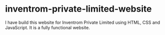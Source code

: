 # inventrom-private-limited-website
I have build this website for Inventrom Private Limited using HTML, CSS and JavaScript. It is a fully functional website.
